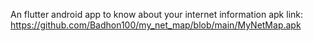 An flutter android app to know about your internet information
apk link: https://github.com/Badhon100/my_net_map/blob/main/MyNetMap.apk
